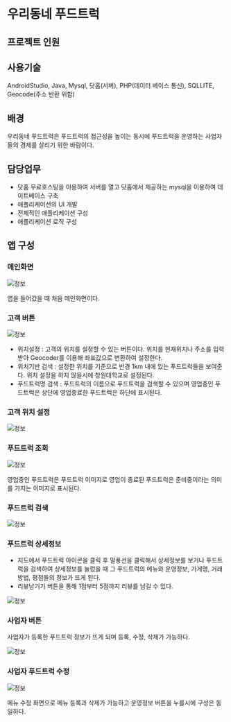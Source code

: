 # 우리동네 푸드트럭

## 프로젝트 인원

## 사용기술 

AndroidStudio, Java, Mysql, 닷홈(서버), PHP(데이터 베이스 통신), SQLLITE, Geocode(주소 반환 위함)

## 배경 

우리동네 푸드트럭은 푸드트럭의 접근성을 높이는 동시에 푸드트럭을 운영하는 사업자들의 경제를 살리기 위한 바람이다.

## 담당업무

- 닷홈 무료호스팅을 이용하여 서버를 열고 닷홈에서 제공하는 mysql을 이용하여 데이트베이스 구축
- 애플리케이션의 UI 개발
- 전체적인 애플리케이션 구성
- 애플리케이션 로직 구성

## 앱 구성

### 메인화면

![정보](image/메인화면.png)

앱을 들어갔을 때 처음 메인화면이다.

### 고객 버튼

![정보](image/고객.png)

- 위치설정 : 고객의 위치를 설정할 수 있는 버튼이다. 위치를 현재위치나 주소를 입력받아 Geocoder를 이용해 좌표값으로 변환하여 설정한다.
- 위치기반 검색 : 설정한 위치를 기준으로 반경 1km 내에 있는 푸드트럭들을 보여준다. 위치 설정을 하지 않을시에 창원대학교로 설정된다.
- 푸드트럭명 검색 : 푸드트럭의 이름으로 푸드트럭을 검색할 수 있으며 영업중인 푸드트럭은 상단에 영업종료한 푸드트럭은 하단에 표시된다.

### 고객 위치 설정

![정보](image/고객위치설정.png)

### 푸드트럭 조회

![정보](image/푸드트럭조회.png)

영업중인 푸드트럭은 푸드트럭 이미지로 영업이 종료된 푸드트럭은 준비중이라는 의미를 가지는 이미지로 표시된다.

### 푸드트럭 검색

![정보](image/푸드트럭검색.png)

### 푸드트럭 상세정보

- 지도에서 푸드트럭 아이콘을 클릭 후 말풍선을 클릭해서 상세정보를 보거나 푸드트럭을 검색하여 상세정보를 눌렀을 때 그 푸드트럭의 메뉴와 운영정보, 가게명, 거래방법, 평점들의 정보가 뜨게 된다.
- 리뷰남기기 버튼을 통해 1점부터 5점까지 리뷰를 남길 수 있다.

![정보](image/푸드트럭상세정보.png)

### 사업자 버튼

사업자가 등록한 푸드트럭 정보가 뜨게 되며 등록, 수정, 삭제가 가능하다.

![정보](image/사업자푸드트럭상세정보.png)

### 사업자 푸드트럭 수정

![정보](image/메뉴수정.png)

메뉴 수정 화면으로 메뉴 등록과 삭제가 가능하고 운영정보 버튼을 누를시에 구성은 동일하다.
